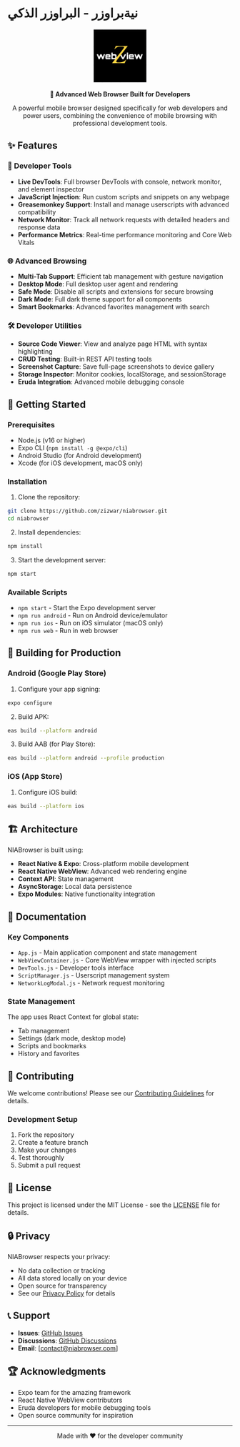 # نيةبراوزر - البراوزر الذكي

<p align="center">
  <img src="./assets/icon.png" alt="NIABrowser Logo" width="120" height="120">
</p>

<p align="center">
  <strong>🚀 Advanced Web Browser Built for Developers</strong>
</p>

<p align="center">
  A powerful mobile browser designed specifically for web developers and power users, combining the convenience of mobile browsing with professional development tools.
</p>

## ✨ Features

### 🔧 Developer Tools
- **Live DevTools**: Full browser DevTools with console, network monitor, and element inspector
- **JavaScript Injection**: Run custom scripts and snippets on any webpage
- **Greasemonkey Support**: Install and manage userscripts with advanced compatibility
- **Network Monitor**: Track all network requests with detailed headers and response data
- **Performance Metrics**: Real-time performance monitoring and Core Web Vitals

### 🌐 Advanced Browsing
- **Multi-Tab Support**: Efficient tab management with gesture navigation
- **Desktop Mode**: Full desktop user agent and rendering
- **Safe Mode**: Disable all scripts and extensions for secure browsing
- **Dark Mode**: Full dark theme support for all components
- **Smart Bookmarks**: Advanced favorites management with search

### 🛠️ Developer Utilities
- **Source Code Viewer**: View and analyze page HTML with syntax highlighting
- **CRUD Testing**: Built-in REST API testing tools
- **Screenshot Capture**: Save full-page screenshots to device gallery
- **Storage Inspector**: Monitor cookies, localStorage, and sessionStorage
- **Eruda Integration**: Advanced mobile debugging console

## 🚀 Getting Started

### Prerequisites
- Node.js (v16 or higher)
- Expo CLI (`npm install -g @expo/cli`)
- Android Studio (for Android development)
- Xcode (for iOS development, macOS only)

### Installation

1. Clone the repository:
```bash
git clone https://github.com/zizwar/niabrowser.git
cd niabrowser
```

2. Install dependencies:
```bash
npm install
```

3. Start the development server:
```bash
npm start
```

### Available Scripts

- `npm start` - Start the Expo development server
- `npm run android` - Run on Android device/emulator
- `npm run ios` - Run on iOS simulator (macOS only)
- `npm run web` - Run in web browser

## 📱 Building for Production

### Android (Google Play Store)

1. Configure your app signing:
```bash
expo configure
```

2. Build APK:
```bash
eas build --platform android
```

3. Build AAB (for Play Store):
```bash
eas build --platform android --profile production
```

### iOS (App Store)

1. Configure iOS build:
```bash
eas build --platform ios
```

## 🏗️ Architecture

NIABrowser is built using:
- **React Native & Expo**: Cross-platform mobile development
- **React Native WebView**: Advanced web rendering engine
- **Context API**: State management
- **AsyncStorage**: Local data persistence
- **Expo Modules**: Native functionality integration

## 📖 Documentation

### Key Components

- `App.js` - Main application component and state management
- `WebViewContainer.js` - Core WebView wrapper with injected scripts
- `DevTools.js` - Developer tools interface
- `ScriptManager.js` - Userscript management system
- `NetworkLogModal.js` - Network request monitoring

### State Management

The app uses React Context for global state:
- Tab management
- Settings (dark mode, desktop mode)
- Scripts and bookmarks
- History and favorites

## 🤝 Contributing

We welcome contributions! Please see our [Contributing Guidelines](CONTRIBUTING.md) for details.

### Development Setup

1. Fork the repository
2. Create a feature branch
3. Make your changes
4. Test thoroughly
5. Submit a pull request

## 📄 License

This project is licensed under the MIT License - see the [LICENSE](LICENSE) file for details.

## 🔒 Privacy

NIABrowser respects your privacy:
- No data collection or tracking
- All data stored locally on your device
- Open source for transparency
- See our [Privacy Policy](privacy-policy.md) for details

## 📞 Support

- **Issues**: [GitHub Issues](https://github.com/zizwar/niabrowser/issues)
- **Discussions**: [GitHub Discussions](https://github.com/zizwar/niabrowser/discussions)
- **Email**: [contact@niabrowser.com]

## 🏆 Acknowledgments

- Expo team for the amazing framework
- React Native WebView contributors
- Eruda developers for mobile debugging tools
- Open source community for inspiration

---

<p align="center">
  Made with ❤️ for the developer community
</p>